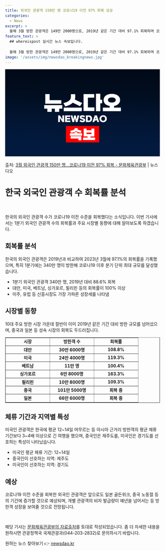 ```yaml
---
title: 외국인 관광객 150만 명 코로나19 이전 97% 회복 성공
categories:
  - News
excerpt: >
  올해 3월 방한 관광객은 149만 2000명으로, 2019년 같은 기간 대비 97.1% 회복하며 코로나19 …
feature_text: >
  ## whereispost 실시간 뉴스 속보입니다.

  올해 3월 방한 관광객은 149만 2000명으로, 2019년 같은 기간 대비 97.1% 회복하며 코로나19 …
image: '/assets/img/newsdao_breakingnews.jpg'
---
```


![뉴스다오 속보](/assets/img/newsdao_breakingnews.jpg)

<p>출처: <a href="https://newsdao.kr/3694" rel="dofollow">3월 외국인 관광객 150만 명…코로나19 이전 97% 회복 - 문화체육관광부</a> | 뉴스다오</p>

<h1 data-ke-size="size26"><b>한국 외국인 관광객 수 회복률 분석</b></h1>
<p data-ke-size="size16">&nbsp;</p>
한국의 외국인 관광객 수가 코로나19 이전 수준을 회복했다는 소식입니다. 이번 기사에서는 1분기 외국인 관광객 수의 회복률과 주요 시장별 동향에 대해 알아보도록 하겠습니다.

<h2 data-ke-size="size26">회복률 분석</h2>
<p data-ke-size="size16">한국의 외국인 관광객은 2019년과 비교하여 2023년 3월에 97.1%의 회복률을 기록했으며, 특히 1분기에는 340만 명이 방한해 코로나19 이후 분기 단위 최대 규모를 달성했습니다.</p>
<ul>
    <li>1분기 외국인 관광객 340만 명, 2019년 대비 88.6% 회복</li>
    <li>대만, 미국, 베트남, 싱가포르, 필리핀 등의 회복률이 100% 이상</li>
    <li>미주, 유럽 등 신흥시장도 가장 가파른 성장세를 나타냄</li>
</ul>

<h2 data-ke-size="size26">시장별 동향</h2>
<p data-ke-size="size16">10대 주요 방한 시장 가운데 절반이 이미 2019년 같은 기간 대비 방한 규모를 넘어섰으며, 중국과 일본 등 성숙 시장의 회복도 두드러집니다.</p>

<table style="width: 100%;" border="1">
    <tbody>
        <tr>
            <td style="text-align: center; width: 25%; height: 17px;"><b>시장</b></td>
            <td style="text-align: center; width: 25%; height: 17px;"><b>방한객 수</b></td>
            <td style="text-align: center; width: 25%; height: 17px;"><b>회복률</b></td>
        </tr>
        <tr>
            <td style="text-align: center; height: 17px;"><b>대만</b></td>
            <td style="text-align: center; height: 17px;"><b>30만 6000명</b></td>
            <td style="text-align: center; height: 17px;"><b>108.8%</b></td>
        </tr>
        <tr>
            <td style="text-align: center; height: 17px;"><b>미국</b></td>
            <td style="text-align: center; height: 17px;"><b>24만 4000명</b></td>
            <td style="text-align: center; height: 17px;"><b>119.3%</b></td>
        </tr>
        <tr>
            <td style="text-align: center; height: 17px;"><b>베트남</b></td>
            <td style="text-align: center; height: 17px;"><b>11만 명</b></td>
            <td style="text-align: center; height: 17px;"><b>100.4%</b></td>
        </tr>
        <tr>
            <td style="text-align: center; height: 17px;"><b>싱가포르</b></td>
            <td style="text-align: center; height: 17px;"><b>6만 8000명</b></td>
            <td style="text-align: center; height: 17px;"><b>163.3%</b></td>
        </tr>
        <tr>
            <td style="text-align: center; height: 17px;"><b>필리핀</b></td>
            <td style="text-align: center; height: 17px;"><b>10만 8000명</b></td>
            <td style="text-align: center; height: 17px;"><b>109.3%</b></td>
        </tr>
        <tr>
            <td style="text-align: center; height: 17px;"><b>중국</b></td>
            <td style="text-align: center; height: 17px;"><b>101만 5000명</b></td>
            <td style="text-align: center; height: 17px;"><b>회복 중</b></td>
        </tr>
        <tr>
            <td style="text-align: center; height: 17px;"><b>일본</b></td>
            <td style="text-align: center; height: 17px;"><b>66만 6000명</b></td>
            <td style="text-align: center; height: 17px;"><b>회복 중</b></td>
        </tr>
    </tbody>
</table>

<h2 data-ke-size="size26">체류 기간과 지역별 특성</h2>
<p data-ke-size="size16">미국인 관광객은 한국에 평균 12~14일 머무르는 등 아시아 근거리 방한객의 평균 체류 기간보다 3~4배 이상으로 긴 여행을 했으며, 중국인은 제주도를, 미국인은 경기도를 선호하는 특성이 나타났습니다.</p>
<ul>
    <li>미국인 평균 체류 기간: 12~14일</li>
    <li>중국인이 선호하는 지역: 제주도</li>
    <li>미국인이 선호하는 지역: 경기도</li>
</ul>

<h2 data-ke-size="size26">예상</h2>
<p data-ke-size="size16">코로나19 이전 수준을 회복한 외국인 관광객은 앞으로도 일본 골든위크, 중국 노동절 등의 기간에 증가할 것으로 예상되며, 개별 관광객의 비자 발급량이 예년을 넘어서는 등 방한객 성장을 보여줄 것으로 전망됩니다.</p>
<p data-ke-size="size16">&nbsp;</p>
해당 기사는 <a href="https://newsdao.kr/3694">문화체육관광부의 자료출처</a>를 토대로 작성되었습니다. 좀 더 자세한 내용을 원하시면 관광정책국 국제관광과(044-203-2832)로 문의하시기 바랍니다. 

원하는 뉴스 찾아보기 👉 <a href="https://newsdao.kr" rel="dofollow">newsdao.kr</a>


